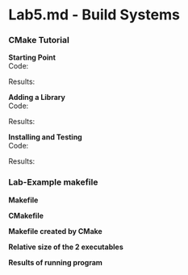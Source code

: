# Lab5.md - Build Systems
### CMake Tutorial
**Starting Point**  
Code:  

Results:  


**Adding a Library**  
Code:  

Results:  


**Installing and Testing**  
Code:  

Results:  



### Lab-Example makefile
**Makefile**  

**CMakefile**  

**Makefile created by CMake**  

**Relative size of the 2 executables**  

**Results of running program**  
